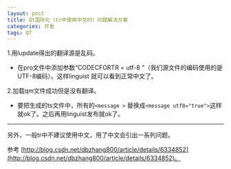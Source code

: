 ```yaml
---
layout: post
title: Qt国际化（tr中使用中文时）问题解决方案
categories: 开发
tags: QT
---
```


1.用lupdate得出的翻译源是乱码。

 - 在pro文件中添加参数“CODECFORTR = utf-8 ”（我们源文件的编码使用的是UTF-8编码）。这样linguist 就可以看到正常中文了。

2.加载qm文件成功但是没有翻译。

 - 要把生成的ts文件中，所有的`<message >` 替换成`<message utf8="true">`这样就ok了。之后再用linguist发布就ok了。
 
---

另外，一般tr中不建议使用中文，用了中文会引出一系列问题。

参考 [http://blog.csdn.net/dbzhang800/article/details/6334852](http://blog.csdn.net/dbzhang800/article/details/6334852)。

